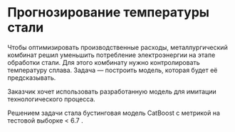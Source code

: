 # Прогнозирование температуры стали

Чтобы оптимизировать производственные расходы, металлургический комбинат  решил уменьшить потребление электроэнергии на этапе обработки стали. Для этого комбинату нужно контролировать температуру сплава. Задача — построить модель, которая будет её предсказывать. 

Заказчик хочет использовать разработанную модель для имитации технологического процесса. 

Решением задачи стала бустинговая модель CatBoost с метрикой на тестовой выборке < 6.7 .
